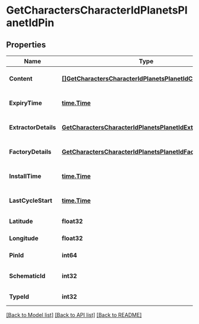 # GetCharactersCharacterIdPlanetsPlanetIdPin

## Properties
Name | Type | Description | Notes
------------ | ------------- | ------------- | -------------
**Content** | [**[]GetCharactersCharacterIdPlanetsPlanetIdContent**](get_characters_character_id_planets_planet_id_content.md) | content array | [optional] [default to null]
**ExpiryTime** | [**time.Time**](time.Time.md) | expiry_time string | [optional] [default to null]
**ExtractorDetails** | [**GetCharactersCharacterIdPlanetsPlanetIdExtractorDetails**](get_characters_character_id_planets_planet_id_extractor_details.md) |  | [optional] [default to null]
**FactoryDetails** | [**GetCharactersCharacterIdPlanetsPlanetIdFactoryDetails**](get_characters_character_id_planets_planet_id_factory_details.md) |  | [optional] [default to null]
**InstallTime** | [**time.Time**](time.Time.md) | install_time string | [optional] [default to null]
**LastCycleStart** | [**time.Time**](time.Time.md) | last_cycle_start string | [optional] [default to null]
**Latitude** | **float32** | latitude number | [default to null]
**Longitude** | **float32** | longitude number | [default to null]
**PinId** | **int64** | pin_id integer | [default to null]
**SchematicId** | **int32** | schematic_id integer | [optional] [default to null]
**TypeId** | **int32** | type_id integer | [default to null]

[[Back to Model list]](../README.md#documentation-for-models) [[Back to API list]](../README.md#documentation-for-api-endpoints) [[Back to README]](../README.md)


